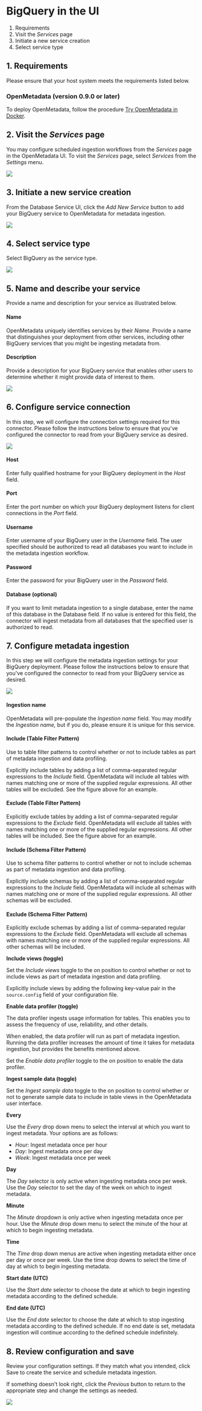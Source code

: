 # BigQuery in the UI

1. Requirements
2. Visit the _Services_ page
3. Initiate a new service creation
4. Select service type

## **1. Requirements**

Please ensure that your host system meets the requirements listed below.

### **OpenMetadata (version 0.9.0 or later)**

To deploy OpenMetadata, follow the procedure [Try OpenMetadata in Docker](../../../overview/run-openmetadata/).

## 2. Visit the _Services_ page

You may configure scheduled ingestion workflows from the _Services_ page in the OpenMetadata UI. To visit the _Services_ page, select _Services_ from the _Settings_ menu.

![](<../../../.gitbook/assets/image (16) (1) (1) (1).png>)

## 3. Initiate a new service creation

From the Database Service UI, click the _Add New Service_ button to add your BigQuery service to OpenMetadata for metadata ingestion.

![](<../../../.gitbook/assets/image (30).png>)

## 4. Select service type

Select BigQuery as the service type.

![](<../../../.gitbook/assets/image (52).png>)

## 5. Name and describe your service

Provide a name and description for your service as illustrated below.

#### Name

OpenMetadata uniquely identifies services by their _Name_. Provide a name that distinguishes your deployment from other services, including other BigQuery services that you might be ingesting metadata from.

#### Description

Provide a description for your BigQuery service that enables other users to determine whether it might provide data of interest to them.

![](<../../../.gitbook/assets/image (50).png>)

## 6. Configure service connection

In this step, we will configure the connection settings required for this connector. Please follow the instructions below to ensure that you've configured the connector to read from your BigQuery service as desired.

![](<../../../.gitbook/assets/image (75).png>)

#### Host

Enter fully qualified hostname for your BigQuery deployment in the _Host_ field.

#### Port

Enter the port number on which your BigQuery deployment listens for client connections in the _Port_ field.

#### Username

Enter username of your BigQuery user in the _Username_ field. The user specified should be authorized to read all databases you want to include in the metadata ingestion workflow.

#### Password

Enter the password for your BigQuery user in the _Password_ field.&#x20;

#### Database (optional)

If you want to limit metadata ingestion to a single database, enter the name of this database in the Database field. If no value is entered for this field, the connector will ingest metadata from all databases that the specified user is authorized to read.

## 7. Configure metadata ingestion

In this step we will configure the metadata ingestion settings for your BigQuery deployment. Please follow the instructions below to ensure that you've configured the connector to read from your BigQuery service as desired.

![](<../../../.gitbook/assets/image (31) (1) (1) (1) (1).png>)

#### Ingestion name

OpenMetadata will pre-populate the _Ingestion name_ field. You may modify the _Ingestion name,_ but if you do, please ensure it is unique for this service.

#### Include (Table Filter Pattern)

Use to table filter patterns to control whether or not to include tables as part of metadata ingestion and data profiling.

Explicitly include tables by adding a list of comma-separated regular expressions to the _Include_ field. OpenMetadata will include all tables with names matching one or more of the supplied regular expressions. All other tables will be excluded. See the figure above for an example.

#### Exclude (Table Filter Pattern)

Explicitly exclude tables by adding a list of comma-separated regular expressions to the _Exclude_ field. OpenMetadata will exclude all tables with names matching one or more of the supplied regular expressions. All other tables will be included. See the figure above for an example.&#x20;

#### Include (Schema Filter Pattern)

Use to schema filter patterns to control whether or not to include schemas as part of metadata ingestion and data profiling.

Explicitly include schemas by adding a list of comma-separated regular expressions to the _Include_ field. OpenMetadata will include all schemas with names matching one or more of the supplied regular expressions. All other schemas will be excluded.

#### Exclude (Schema Filter Pattern)

Explicitly exclude schemas by adding a list of comma-separated regular expressions to the _Exclude_ field. OpenMetadata will exclude all schemas with names matching one or more of the supplied regular expressions. All other schemas will be included.

**Include views (toggle)**

Set the _Include views_ toggle to the on position to control whether or not to include views as part of metadata ingestion and data profiling.

Explicitly include views by adding the following key-value pair in the `source.config` field of your configuration file.

**Enable data profiler (toggle)**

The data profiler ingests usage information for tables. This enables you to assess the frequency of use, reliability, and other details.

When enabled, the data profiler will run as part of metadata ingestion. Running the data profiler increases the amount of time it takes for metadata ingestion, but provides the benefits mentioned above.

Set the _Enable data profiler_ toggle to the on position to enable the data profiler.

**Ingest sample data (toggle)**

Set the _Ingest sample data_ toggle to the on position to control whether or not to generate sample data to include in table views in the OpenMetadata user interface.

**Every**

Use the _Every_ drop down menu to select the interval at which you want to ingest metadata. Your options are as follows:

* _Hour_: Ingest metadata once per hour
* _Day_: Ingest metadata once per day
* _Week_: Ingest metadata once per week

**Day**

The _Day_ selector is only active when ingesting metadata once per week. Use the _Day_ selector to set the day of the week on which to ingest metadata.

**Minute**

The _Minute_ dropdown is only active when ingesting metadata once per hour. Use the _Minute_ drop down menu to select the minute of the hour at which to begin ingesting metadata.

**Time**

The _Time_ drop down menus are active when ingesting metadata either once per day or once per week. Use the time drop downs to select the time of day at which to begin ingesting metadata.

**Start date (UTC)**

Use the _Start date_ selector to choose the date at which to begin ingesting metadata according to the defined schedule.

**End date (UTC)**

Use the _End date_ selector to choose the date at which to stop ingesting metadata according to the defined schedule. If no end date is set, metadata ingestion will continue according to the defined schedule indefinitely.

## 8. Review configuration and save

Review your configuration settings. If they match what you intended, click Save to create the service and schedule metadata ingestion.

If something doesn't look right, click the _Previous_ button to return to the appropriate step and change the settings as needed.

![](<../../../.gitbook/assets/image (25).png>)
